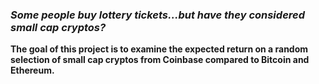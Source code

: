 ### *Some people buy lottery tickets...but have they considered small cap cryptos?*

**The goal of this project is to examine the expected return on a random selection of small cap cryptos from Coinbase compared to Bitcoin and Ethereum.**